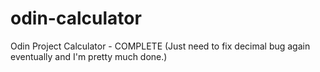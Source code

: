 # odin-calculator
Odin Project Calculator - COMPLETE
(Just need to fix decimal bug again eventually and I'm pretty much done.)
